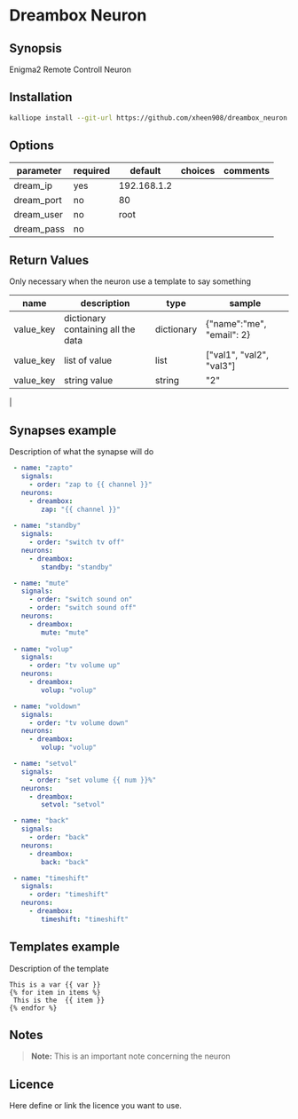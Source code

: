 # Dreambox Neuron

## Synopsis

Enigma2 Remote Controll Neuron 

## Installation
```bash
kalliope install --git-url https://github.com/xheen908/dreambox_neuron.git
```

## Options

| parameter        | required | default                       | choices                           | comments                     |
|------------------|----------|-------------------------------|-----------------------------------|------------------------------|
| dream_ip         | yes      | 192.168.1.2                   |                                   |                              |
| dream_port       | no       | 80                            |                                   |                              |
| dream_user       | no       | root                          |                                   |                              |
| dream_pass       | no       |                               |                                   |                              |

## Return Values

Only necessary when the neuron use a template to say something

| name      | description                        | type       | sample                    |
|-----------|------------------------------------|------------|---------------------------|
| value_key | dictionary containing all the data | dictionary | {"name":"me", "email": 2} |
| value_key | list of value                      | list       | ["val1", "val2", "val3"]  |
| value_key | string value                       | string     | "2"                       |
|

## Synapses example

Description of what the synapse will do
```yml
 - name: "zapto"
   signals:
     - order: "zap to {{ channel }}"
   neurons:      
     - dreambox:
        zap: "{{ channel }}"
    
 - name: "standby"
   signals:
     - order: "switch tv off"
   neurons:      
     - dreambox:
        standby: "standby"

 - name: "mute"
   signals:
     - order: "switch sound on"
     - order: "switch sound off"
   neurons:      
     - dreambox:
        mute: "mute"
 
 - name: "volup"
   signals:
     - order: "tv volume up"
   neurons:      
     - dreambox:
        volup: "volup"

 - name: "voldown"
   signals:
     - order: "tv volume down"
   neurons:      
     - dreambox:
        volup: "volup" 

 - name: "setvol"
   signals:
     - order: "set volume {{ num }}%"
   neurons:      
     - dreambox:
        setvol: "setvol"

 - name: "back"
   signals:
     - order: "back"
   neurons:      
     - dreambox:
        back: "back"

 - name: "timeshift"
   signals:
     - order: "timeshift"
   neurons:      
     - dreambox:
        timeshift: "timeshift"

```


## Templates example 

Description of the template
```
This is a var {{ var }} 
{% for item in items %}
 This is the  {{ item }}  
{% endfor %}
```

## Notes

> **Note:** This is an important note concerning the neuron

## Licence

Here define or link the licence you want to use.
